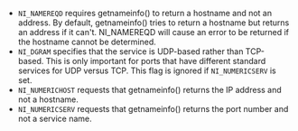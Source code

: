 * `NI_NAMEREQD` requires getnameinfo() to return a hostname and not an address. By default, getnameinfo() tries to return a hostname but returns an address if it can't. NI_NAMEREQD will cause an error to be returned if the hostname cannot be determined.  
* `NI_DGRAM` specifies that the service is UDP-based rather than TCP-based. This is only important for ports that have different standard services for UDP versus TCP. This flag is ignored if `NI_NUMERICSERV` is set.
* `NI_NUMERICHOST` requests that getnameinfo() returns the IP address and not a hostname. 
* `NI_NUMERICSERV` requests that getnameinfo() returns the port number and not a service name.